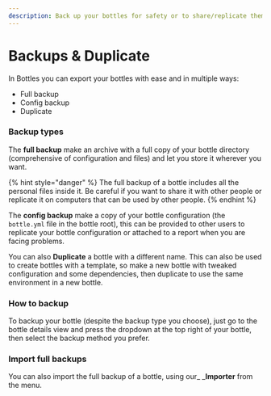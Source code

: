 ```yaml
---
description: Back up your bottles for safety or to share/replicate them.
---
```

# Backups & Duplicate

In Bottles you can export your bottles with ease and in multiple ways:

* Full backup
* Config backup
* Duplicate

### Backup types

The **full backup** make an archive with a full copy of your bottle directory (comprehensive of configuration and files) and let you store it wherever you want.

{% hint style="danger" %}
The full backup of a bottle includes all the personal files inside it. Be careful if you want to share it with other people or replicate it on computers that can be used by other people.
{% endhint %}

The **config backup** make a copy of your bottle configuration (the `bottle.yml` file in the bottle root), this can be provided to other users to replicate your bottle configuration or attached to a report when you are facing problems.

You can also **Duplicate** a bottle with a different name. This can also be used to create bottles with a  template, so make a new bottle with tweaked configuration and some dependencies, then duplicate to use the same environment in a new bottle.

### How to backup

To backup your bottle (despite the backup type you choose), just go to the bottle details view and press the dropdown at the top right of your bottle, then select the backup method you prefer.

### Import full backups

You can also import the full backup of a bottle, using our_ _**Importer** from the menu.
